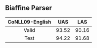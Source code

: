## Biaffine Parser

| CoNLL09-English | UAS | LAS |
|:-------:|:----:|:----:|
| Valid   | 93.52| 90.16|
| Test    | 94.22| 91.68|


